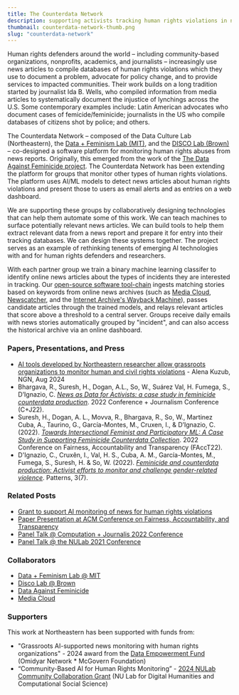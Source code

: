 ```yaml
---
title: The Counterdata Network
description: supporting activists tracking human rights violations in news with AI
thumbnail: counterdata-network-thumb.png
slug: "counterdata-network"
---
```


Human rights defenders around the world – including community-based organizations, nonprofits, academics, and journalists – increasingly use news articles to compile databases of human rights violations which they use to document a problem, advocate for policy change, and to provide services to impacted communities. Their work builds on a long tradition started by journalist Ida B. Wells, who compiled information from media articles to systematically document the injustice of lynchings across the U.S. Some contemporary examples include: Latin American advocates who document cases of femicide/feminicide; journalists in the US who compile databases of citizens shot by police; and others.

The Counterdata Network – composed of the Data Culture Lab (Northeastern), the [Data + Feminism Lab (MIT)]((https://dataplusfeminism.mit.edu)), and the [DISCO Lab (Brown)](https://discolab.cs.brown.edu) – co-designed a software platform for monitoring human rights abuses from news reports. Originally, this emerged from the work of the [The Data Against Feminicide project](http://datoscontrafeminicidio.net). The Counterdata Network has been extending the platform for groups that monitor other types of human rights violations. The platform uses AI/ML models to detect news articles about human rights violations and present those to users as email alerts and as entries on a web dashboard.    

We are supporting these groups by collaboratively designing technologies that can help them automate some of this work. We can teach machines to surface potentially relevant news articles. We can build tools to help them extract relevant data from a news report and prepare it for entry into their tracking databases. We can design these systems together. The project serves as an example of rethinking tenents of emerging AI technologies with and for human rights defenders and researchers.

With each partner group we train a binary machine learning classifer to identify online news articles about the types of incidents they are interested in tracking.
Our [open-source software tool-chain](https://github.com/counterdata-network) ingests matching stories based on keywords from online news archives (such as [Media Cloud](https://mediacloud.org), [Newscatcher](https://www.newscatcherapi.com/), and the [Internet Archive's Wayback Machine](https://web.archive.org/)), passes candidate articles through the trained models, and relays relevant articles that score above a threshold to a central server. Groups receive daily emails with news stories automatically grouped by "incident", and can also access the historical archive via an online dashboard.

### Papers, Presentations, and Press

* [AI tools developed by Northeastern researcher allow grassroots organizations to monitor human and civil rights violations](https://news.northeastern.edu/2024/08/06/ai-data-collection-human-rights/) - Alena Kuzub, NGN, Aug 2024
* Bhargava, R., Suresh, H., Dogan, A.L., So, W., Suárez Val, H. Fumega, S., D’Ignazio, C. [_News as Data for Activists: a case study in feminicide counterdata production_](https://github.com/browninstitute/c-plus-j-website/raw/main/proceedings/Session9Group2.pdf). 2022 Conference + Journalism Conference (C+J22).
* Suresh, H., Dogan, A. L., Movva, R., Bhargava, R., So, W., Martinez Cuba, A., Taurino, G., García-Montes, M., Cruxen, I., & D’Ignazio, C. (2022). [_Towards Intersectional Feminist and Participatory ML: A Case Study in Supporting Feminicide Counterdata Collection_](https://dl.acm.org/doi/10.1145/3531146.3533132). 2022 Conference on Fairness, Accountability and Transparency (FAccT22).
* D'Ignazio, C., Cruxên, I., Val, H. S., Cuba, A. M., García-Montes, M., Fumega, S., Suresh, H. & So, W. (2022). [_Feminicide and counterdata production: Activist efforts to monitor and challenge gender-related violence_](https://www.cell.com/patterns/pdf/S2666-3899(22)00127-1.pdf). Patterns, 3(7).

### Related Posts

* [Grant to support AI monitoring of news for human rights violations](/2024/08/06/data-empowerment-fund-grant.html)
* [Paper Presentation at ACM Conference on Fairness, Accountability, and Transparency](/2022/06/20/participatory-ml-facct-22)
* [Panel Talk @ Computation + Journalis 2022 Conference](/2022/06/08/c-plus-j-2022)
* [Panel Talk @ the NULab 2021 Conference](/2021/03/25/good-data-panel.html)

### Collaborators

* [Data + Feminism Lab @ MIT](https://dataplusfeminism.mit.edu)
* [Disco Lab @ Brown](https://discolab.cs.brown.edu)
* [Data Against Feminicide](http://datoscontrafeminicidio.net)
* [Media Cloud](https://mediacloud.org)

### Supporters

This work at Northeastern has been supported with funds from:
* "Grassroots AI-supported news monitoring with human rights organizations" - 2024 award from the [Data Empowerment Fund](https://dataempowerment.fund/#initiatives) (Omidyar Network * McGovern Foundation)
* “Community-Based AI for Human Rights Monitoring” - [2024 NULab Community Collaboration Grant](https://cssh.northeastern.edu/nulab/community-based-ai-human-rights/) (NU Lab for Digital Humanities and Computational Social Science)
